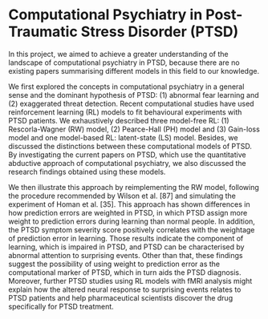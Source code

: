 # Computational Psychiatry in Post-Traumatic Stress Disorder (PTSD)

In this project, we aimed to achieve a greater understanding of the landscape of computational psychiatry in PTSD, because there are no existing papers summarising different models in this field to our knowledge. 

We first explored the concepts in computational psychiatry in a general sense and the dominant hypothesis of PTSD: (1) abnormal fear learning and (2) exaggerated threat detection. Recent computational studies have used reinforcement learning (RL) models to fit behavioural experiments with PTSD patients. We exhaustively described three model-free RL: (1) Rescorla-Wagner (RW) model, (2) Pearce-Hall (PH) model and (3) Gain-loss model and one model-based RL: latent-state (LS) model. Besides, we discussed the distinctions between these computational models of PTSD. By investigating the current papers on PTSD, which use the quantitative abductive approach of computational psychiatry, we also discussed the research findings obtained using these models. 

We then illustrate this approach by reimplementing the RW model, following the procedure recommended by Wilson et al. [87] and simulating the experiment of Homan et al. [35]. This approach has shown differences in how prediction errors are weighted in PTSD, in which PTSD assign more weight to prediction errors during learning than normal people. In addition, the PTSD symptom severity score positively correlates with the weightage of prediction error in learning. Those results indicate the component of learning, which is impaired in PTSD, and PTSD can be characterised by abnormal attention to surprising events. Other than that, these findings suggest the possibility of using weight to prediction error as the computational marker of PTSD, which in turn aids the PTSD diagnosis. Moreover, further PTSD studies using RL models with fMRI analysis might explain how the altered neural response to surprising events relates to PTSD patients and help pharmaceutical scientists discover the drug specifically for PTSD treatment.
